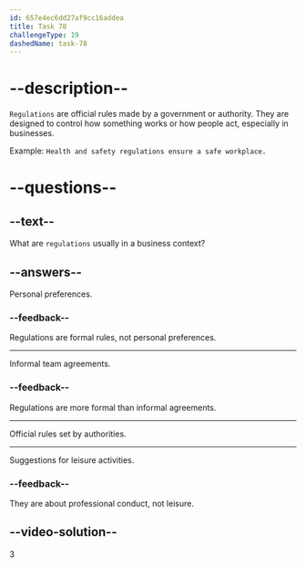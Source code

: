 ```yaml
---
id: 657e4ec6dd27af9cc16addea
title: Task 78
challengeType: 19
dashedName: task-78
---
```


# --description--

`Regulations` are official rules made by a government or authority. They are designed to control how something works or how people act, especially in businesses. 

Example: `Health and safety regulations ensure a safe workplace.`


# --questions--

## --text--

What are `regulations` usually in a business context?

## --answers--

Personal preferences.

### --feedback--

Regulations are formal rules, not personal preferences.

---

Informal team agreements.

### --feedback--

Regulations are more formal than informal agreements.

---

Official rules set by authorities.

---

Suggestions for leisure activities.

### --feedback--

They are about professional conduct, not leisure.

## --video-solution--

3
